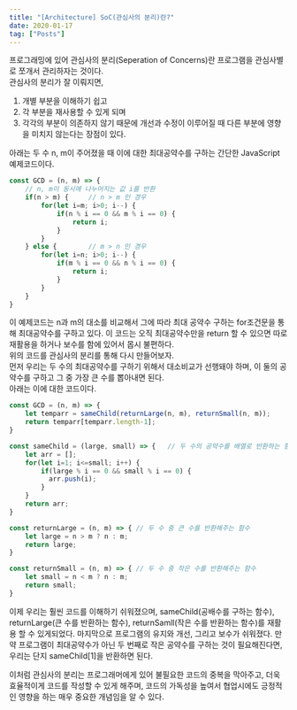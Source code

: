 ```yaml
---
title: "[Architecture] SoC(관심사의 분리)란?" 
date: 2020-01-17
tag: ["Posts"]
---
```



프로그래밍에 있어 관심사의 분리(Seperation of Concerns)란 프로그램을 관심사별로 쪼개서 관리하자는 것이다.  
관심사의 분리가 잘 이뤄지면,  

1. 개별 부분을 이해하기 쉽고
2. 각 부분을 재사용할 수 있게 되며  
3. 각각의 부분이 의존하지 않기 때문에 개선과 수정이 이루어질 때 다른 부분에 영향을 미치지 않는다는 장점이 있다.  
  
아래는 두 수 n, m이 주어졌을 때 이에 대한 최대공약수를 구하는 간단한 JavaScript 예제코드이다.

```javascript
const GCD = (n, m) => {
    // n, m이 동시에 나누어지는 값 i를 반환
    if(n > m) {     // n > m 인 경우
        for(let i=m; i>0; i--) {
            if(n % i == 0 && m % i == 0) {
                return i;
            }
        }
    } else {        // m > n 인 경우
        for(let i=n; i>0; i--) {
            if(m % i == 0 && n % i == 0) {
                return i;
            }
        }
    }
}
```

이 예제코드는 n과 m의 대소를 비교해서 그에 따라 최대 공약수 구하는 for조건문을 통해 최대공약수를 구하고 있다. 이 코드는 오직 최대공약수만을 return 할 수 있으면 따로 재활용을 하거나 보수를 함에 있어서 몹시 불편하다.  
위의 코드를 관심사의 분리를 통해 다시 만들어보자.  
먼저 우리는 두 수의 최대공약수를 구하기 위해서 대소비교가 선행돼야 하며, 이 둘의 공약수를 구하고 그 중 가장 큰 수를 뽑아내면 된다.  
아래는 이에 대한 코드이다.

```javascript
const GCD = (n, m) => {
    let temparr = sameChild(returnLarge(n, m), returnSmall(n, m));
    return temparr[temparr.length-1];
}

const sameChild = (large, small) => {   // 두 수의 공약수를 배열로 반환하는 함수
    let arr = [];
    for(let i=1; i<=small; i++) {
        if(large % i == 0 && small % i == 0) {
          arr.push(i);
        }
    }
    return arr;
}

const returnLarge = (n, m) => { // 두 수 중 큰 수를 반환해주는 함수
    let large = n > m ? n : m;
    return large;
}

const returnSmall = (n, m) => { // 두 수 중 작은 수를 반환해주는 함수
    let small = n < m ? n : m;
    return small;
}
```

이제 우리는 훨씬 코드를 이해하기 쉬워졌으며, sameChild(공배수를 구하는 함수), returnLarge(큰 수를 반환하는 함수), returnSamll(작은 수를 반환하는 함수)를 재활용 할 수 있게되었다. 마지막으로 프로그램의 유지와 개선, 그리고 보수가 쉬워졌다. 만약 프로그램이 최대공약수가 아닌 두 번째로 작은 공약수를 구하는 것이 필요해진다면, 우리는 단지 sameChild[1]을 반환하면 된다.  
  
이처럼 관심사의 분리는 프로그래머에게 있어 불필요한 코드의 중복을 막아주고, 더욱 효율적이게 코드를 작성할 수 있게 해주며, 코드의 가독성을 높여서 협업시에도 긍정적인 영향을 하는 매우 중요한 개념임을 알 수 있다.

